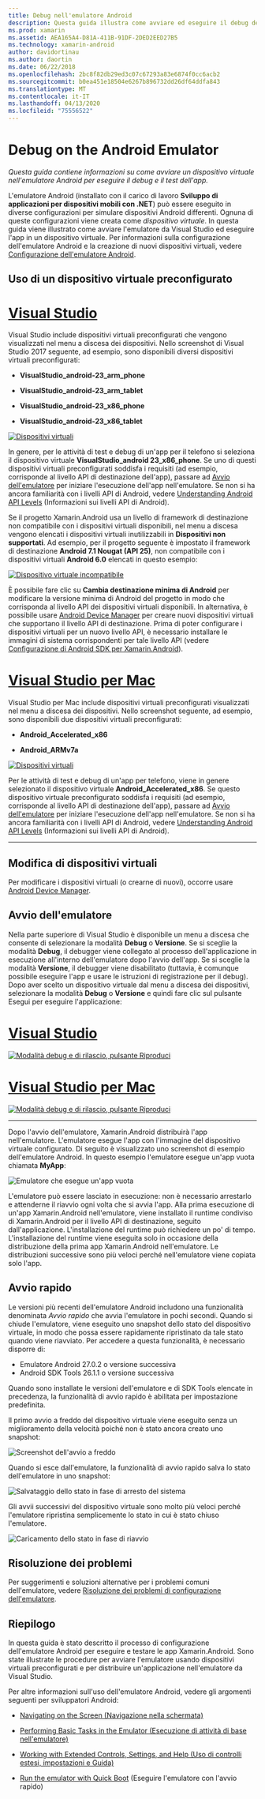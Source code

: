 ```yaml
---
title: Debug nell'emulatore Android
description: Questa guida illustra come avviare ed eseguire il debug delle app in Visual Studio usando l'emulatore Android.
ms.prod: xamarin
ms.assetid: AEA165A4-D81A-411B-91DF-2DED2EED27B5
ms.technology: xamarin-android
author: davidortinau
ms.author: daortin
ms.date: 06/22/2018
ms.openlocfilehash: 2bc8f82db29ed3c07c67293a83e6874f0cc6acb2
ms.sourcegitcommit: b0ea451e18504e6267b896732dd26df64ddfa843
ms.translationtype: MT
ms.contentlocale: it-IT
ms.lasthandoff: 04/13/2020
ms.locfileid: "75556522"
---
```

# <a name="debug-on-the-android-emulator"></a>Debug on the Android Emulator

_Questa guida contiene informazioni su come avviare un dispositivo virtuale nell'emulatore Android per eseguire il debug e il test dell'app._

L'emulatore Android (installato con il carico di lavoro **Sviluppo di applicazioni per dispositivi mobili con .NET**) può essere eseguito in diverse configurazioni per simulare dispositivi Android differenti. Ognuna di queste configurazioni viene creata come _dispositivo virtuale_. In questa guida viene illustrato come avviare l'emulatore da Visual Studio ed eseguire l'app in un dispositivo virtuale. Per informazioni sulla configurazione dell'emulatore Android e la creazione di nuovi dispositivi virtuali, vedere [Configurazione dell'emulatore Android](~/android/get-started/installation/android-emulator/index.md).

## <a name="using-a-pre-configured-virtual-device"></a>Uso di un dispositivo virtuale preconfigurato

# <a name="visual-studio"></a>[Visual Studio](#tab/windows)

Visual Studio include dispositivi virtuali preconfigurati che vengono visualizzati nel menu a discesa dei dispositivi. Nello screenshot di Visual Studio 2017 seguente, ad esempio, sono disponibili diversi dispositivi virtuali preconfigurati:

- **VisualStudio\_android-23\_arm\_phone**

- **VisualStudio\_android-23\_arm\_tablet**

- **VisualStudio\_android-23\_x86\_phone** 

- **VisualStudio\_android-23\_x86\_tablet** 

[![Dispositivi virtuali](debug-on-emulator-images/win/01-virtual-devices-sml.png)](debug-on-emulator-images/win/01-virtual-devices.png#lightbox)

In genere, per le attività di test e debug di un'app per il telefono si seleziona il dispositivo virtuale **VisualStudio\_android 23\_x86\_phone**. Se uno di questi dispositivi virtuali preconfigurati soddisfa i requisiti (ad esempio, corrisponde al livello API di destinazione dell'app), passare ad [Avvio dell'emulatore](#launching) per iniziare l'esecuzione dell'app nell'emulatore. Se non si ha ancora familiarità con i livelli API di Android, vedere [Understanding Android API Levels](~/android/app-fundamentals/android-api-levels.md) (Informazioni sui livelli API di Android).

Se il progetto Xamarin.Android usa un livello di framework di destinazione non compatibile con i dispositivi virtuali disponibili, nel menu a discesa vengono elencati i dispositivi virtuali inutilizzabili in **Dispositivi non supportati**. Ad esempio, per il progetto seguente è impostato il framework di destinazione **Android 7.1 Nougat (API 25)**, non compatibile con i dispositivi virtuali **Android 6.0** elencati in questo esempio:

[![Dispositivo virtuale incompatibile](debug-on-emulator-images/win/02-incompatible-level-sml.png)](debug-on-emulator-images/win/02-incompatible-level.png#lightbox)

È possibile fare clic su **Cambia destinazione minima di Android** per modificare la versione minima di Android del progetto in modo che corrisponda al livello API dei dispositivi virtuali disponibili. In alternativa, è possibile usare [Android Device Manager](~/android/get-started/installation/android-emulator/device-manager.md) per creare nuovi dispositivi virtuali che supportano il livello API di destinazione.
Prima di poter configurare i dispositivi virtuali per un nuovo livello API, è necessario installare le immagini di sistema corrispondenti per tale livello API (vedere [Configurazione di Android SDK per Xamarin.Android](~/android/get-started/installation/android-sdk.md)).

# <a name="visual-studio-for-mac"></a>[Visual Studio per Mac](#tab/macos)

Visual Studio per Mac include dispositivi virtuali preconfigurati visualizzati nel menu a discesa dei dispositivi. Nello screenshot seguente, ad esempio, sono disponibili due dispositivi virtuali preconfigurati:

- **Android\_Accelerated\_x86**

- **Android\_ARMv7a**

[![Dispositivi virtuali](debug-on-emulator-images/mac/01-virtual-devices-sml.png)](debug-on-emulator-images/mac/01-virtual-devices.png#lightbox)

Per le attività di test e debug di un'app per telefono, viene in genere selezionato il dispositivo virtuale **Android\_Accelerated\_x86**. Se questo dispositivo virtuale preconfigurato soddisfa i requisiti (ad esempio, corrisponde al livello API di destinazione dell'app), passare ad [Avvio dell'emulatore](#launching) per iniziare l'esecuzione dell'app nell'emulatore. Se non si ha ancora familiarità con i livelli API di Android, vedere [Understanding Android API Levels](~/android/app-fundamentals/android-api-levels.md) (Informazioni sui livelli API di Android).

-----

## <a name="editing-virtual-devices"></a>Modifica di dispositivi virtuali

Per modificare i dispositivi virtuali (o crearne di nuovi), occorre usare [Android Device Manager](~/android/get-started/installation/android-emulator/device-manager.md).

<a name="launching" />

## <a name="launching-the-emulator"></a>Avvio dell'emulatore

Nella parte superiore di Visual Studio è disponibile un menu a discesa che consente di selezionare la modalità **Debug** o **Versione**. Se si sceglie la modalità **Debug**, il debugger viene collegato al processo dell'applicazione in esecuzione all'interno dell'emulatore dopo l'avvio dell'app. Se si sceglie la modalità **Versione**, il debugger viene disabilitato (tuttavia, è comunque possibile eseguire l'app e usare le istruzioni di registrazione per il debug). Dopo aver scelto un dispositivo virtuale dal menu a discesa dei dispositivi, selezionare la modalità **Debug** o **Versione** e quindi fare clic sul pulsante Esegui per eseguire l'applicazione:

# <a name="visual-studio"></a>[Visual Studio](#tab/windows)

[![Modalità debug e di rilascio, pulsante Riproduci](debug-on-emulator-images/win/17-debug-release-sml.png)](debug-on-emulator-images/win/17-debug-release.png#lightbox)

# <a name="visual-studio-for-mac"></a>[Visual Studio per Mac](#tab/macos)

[![Modalità debug e di rilascio, pulsante Riproduci](debug-on-emulator-images/mac/16-debug-release-sml.png)](debug-on-emulator-images/mac/16-debug-release.png#lightbox)

-----

Dopo l'avvio dell'emulatore, Xamarin.Android distribuirà l'app nell'emulatore. L'emulatore esegue l'app con l'immagine del dispositivo virtuale configurato. Di seguito è visualizzato uno screenshot di esempio dell'emulatore Android. In questo esempio l'emulatore esegue un'app vuota chiamata **MyApp**:

![Emulatore che esegue un'app vuota](debug-on-emulator-images/emulator-running.png)

L'emulatore può essere lasciato in esecuzione: non è necessario arrestarlo e attenderne il riavvio ogni volta che si avvia l'app. Alla prima esecuzione di un'app Xamarin.Android nell'emulatore, viene installato il runtime condiviso di Xamarin.Android per il livello API di destinazione, seguito dall'applicazione. L'installazione del runtime può richiedere un po' di tempo. L'installazione del runtime viene eseguita solo in occasione della distribuzione della prima app Xamarin.Android nell'emulatore. Le distribuzioni successive sono più veloci perché nell'emulatore viene copiata solo l'app.

<a name="quick-boot" />

## <a name="quick-boot"></a>Avvio rapido

Le versioni più recenti dell'emulatore Android includono una funzionalità denominata _Avvio rapido_ che avvia l'emulatore in pochi secondi. Quando si chiude l'emulatore, viene eseguito uno snapshot dello stato del dispositivo virtuale, in modo che possa essere rapidamente ripristinato da tale stato quando viene riavviato.
Per accedere a questa funzionalità, è necessario disporre di:

- Emulatore Android 27.0.2 o versione successiva
- Android SDK Tools 26.1.1 o versione successiva

Quando sono installate le versioni dell'emulatore e di SDK Tools elencate in precedenza, la funzionalità di avvio rapido è abilitata per impostazione predefinita. 

Il primo avvio a freddo del dispositivo virtuale viene eseguito senza un miglioramento della velocità poiché non è stato ancora creato uno snapshot:

![Screenshot dell'avvio a freddo](debug-on-emulator-images/cold-boot.png)

Quando si esce dall'emulatore, la funzionalità di avvio rapido salva lo stato dell'emulatore in uno snapshot:

![Salvataggio dello stato in fase di arresto del sistema](debug-on-emulator-images/saving-state.png)

Gli avvii successivi del dispositivo virtuale sono molto più veloci perché l'emulatore ripristina semplicemente lo stato in cui è stato chiuso l'emulatore.

![Caricamento dello stato in fase di riavvio](debug-on-emulator-images/loading-state.png)

## <a name="troubleshooting"></a>Risoluzione dei problemi

Per suggerimenti e soluzioni alternative per i problemi comuni dell'emulatore, vedere [Risoluzione dei problemi di configurazione dell'emulatore](~/android/get-started/installation/android-emulator/troubleshooting.md).

## <a name="summary"></a>Riepilogo

In questa guida è stato descritto il processo di configurazione dell'emulatore Android per eseguire e testare le app Xamarin.Android. Sono state illustrate le procedure per avviare l'emulatore usando dispositivi virtuali preconfigurati e per distribuire un'applicazione nell'emulatore da Visual Studio. 

Per altre informazioni sull'uso dell'emulatore Android, vedere gli argomenti seguenti per sviluppatori Android:

- [Navigating on the Screen (Navigazione nella schermata)](https://developer.android.com/studio/run/emulator.html#navigate)

- [Performing Basic Tasks in the Emulator (Esecuzione di attività di base nell'emulatore)](https://developer.android.com/studio/run/emulator.html#tasks)

- [Working with Extended Controls, Settings, and Help (Uso di controlli estesi, impostazioni e Guida)](https://developer.android.com/studio/run/emulator.html#extended)

- [Run the emulator with Quick Boot](https://developer.android.com/studio/run/emulator#quickboot) (Eseguire l'emulatore con l'avvio rapido)
